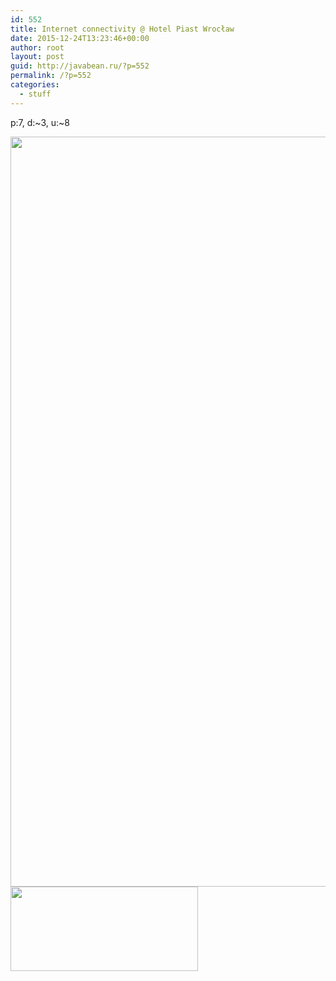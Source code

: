 ```yaml
---
id: 552
title: Internet connectivity @ Hotel Piast Wrocław
date: 2015-12-24T13:23:46+00:00
author: root
layout: post
guid: http://javabean.ru/?p=552
permalink: /?p=552
categories:
  - stuff
---
```

p:7, d:~3, u:~8

<img class="alignnone" src="http://fotopolska.eu/foto/666/666142.jpg" alt="" width="1800" height="1200" />

<img class="alignnone" src="http://www.speedtest.net/result/4941344989.png" alt="" width="300" height="135" />